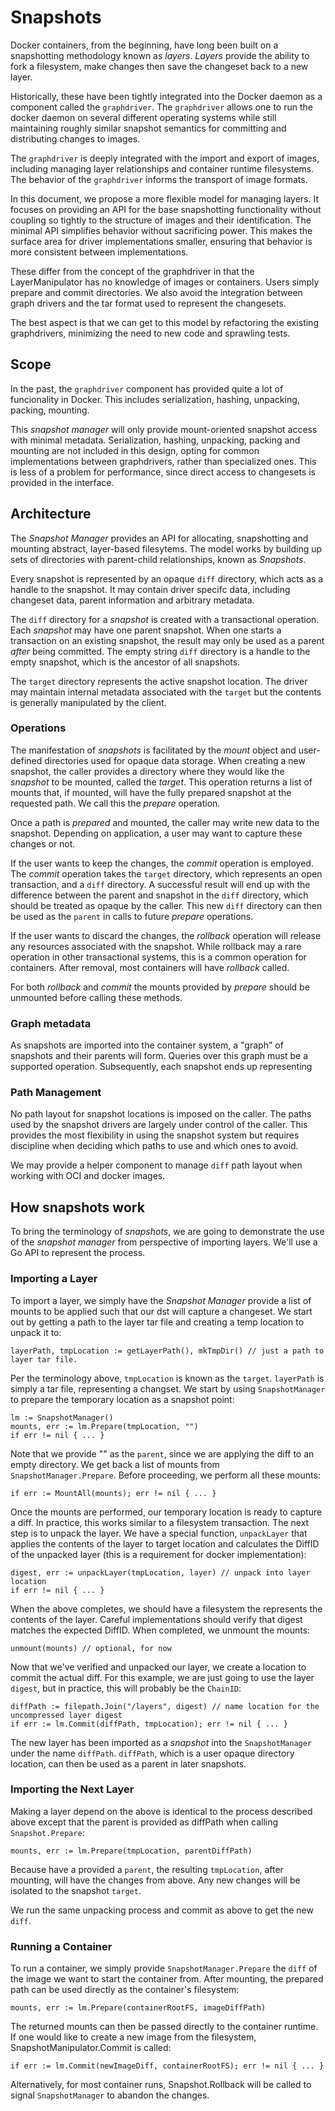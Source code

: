 # Snapshots

Docker containers, from the beginning, have long been built on a snapshotting
methodology known as _layers_. _Layers_ provide the ability to fork a
filesystem, make changes then save the changeset back to a new layer.

Historically, these have been tightly integrated into the Docker daemon as a
component called the `graphdriver`. The `graphdriver` allows one to run the
docker daemon on several different operating systems while still maintaining
roughly similar snapshot semantics for committing and distributing changes to
images.

The `graphdriver` is deeply integrated with the import and export of images,
including managing layer relationships and container runtime filesystems. The
behavior of the `graphdriver` informs the transport of image formats.

In this document, we propose a more flexible model for managing layers. It
focuses on providing an API for the base snapshotting functionality without
coupling so tightly to the structure of images and their identification. The
minimal API simplifies behavior without sacrificing power. This makes the
surface area for driver implementations smaller, ensuring that behavior is more
consistent between implementations.

These differ from the concept of the graphdriver in that the LayerManipulator
has no knowledge of images or containers. Users simply prepare and commit
directories. We also avoid the integration between graph drivers and the tar
format used to represent the changesets.

The best aspect is that we can get to this model by refactoring the existing
graphdrivers, minimizing the need to new code and sprawling tests.

## Scope

In the past, the `graphdriver` component has provided quite a lot of
funcionality in Docker. This includes serialization, hashing, unpacking,
packing, mounting.

This _snapshot manager_ will only provide mount-oriented snapshot
access with minimal metadata. Serialization, hashing, unpacking, packing and
mounting are not included in this design, opting for common implementations
between graphdrivers, rather than specialized ones. This is less of a problem
for performance, since direct access to changesets is provided in the
interface.

## Architecture

The _Snapshot Manager_ provides an API for allocating, snapshotting and mounting
abstract, layer-based filesytems. The model works by building up sets of
directories with parent-child relationships, known as _Snapshots_.

Every snapshot is represented by an opaque `diff` directory, which acts as a
handle to the snapshot. It may contain driver specifc data, including changeset
data, parent information and arbitrary metadata.

The `diff` directory for a _snapshot_ is created with a transactional
operation. Each _snapshot_ may have one parent snapshot. When one starts a
transaction on an existing snapshot, the result may only be used as a parent
_after_ being committed.  The empty string `diff` directory is a handle to the
empty snapshot, which is the ancestor of all snapshots.

The `target` directory represents the active snapshot location. The driver may
maintain internal metadata associated with the `target` but the contents is
generally manipulated by the client.

### Operations

The manifestation of _snapshots_ is facilitated by the _mount_ object and
user-defined directories used for opaque data storage. When creating a new
snapshot, the caller provides a directory where they would like the _snapshot_
to be mounted, called the _target_. This operation returns a list of mounts
that, if mounted, will have the fully prepared snapshot at the requested path.
We call this the _prepare_ operation.

Once a path is _prepared_ and mounted, the caller may write new data to the
snapshot. Depending on application, a user may want to capture these changes or
not.

If the user wants to keep the changes, the _commit_ operation is employed.  The
_commit_ operation takes the `target` directory, which represents an open
transaction, and a `diff` directory. A successful result will end up with the
difference between the parent and snapshot in the `diff` directory, which
should be treated as opaque by the caller. This new `diff` directory can then
be used as the `parent` in calls to future _prepare_ operations.

If the user wants to discard the changes, the _rollback_ operation will release
any resources associated with the snapshot. While rollback may a rare operation
in other transactional systems, this is a common operation for containers.
After removal, most containers will have _rollback_ called.

For both _rollback_ and _commit_ the mounts provided by _prepare_ should be
unmounted before calling these methods.

### Graph metadata

As snapshots are imported into the container system, a "graph" of snapshots and
their parents will form. Queries over this graph must be a supported operation.
Subsequently, each snapshot ends up representing 

### Path Management

No path layout for snapshot locations is imposed on the caller. The paths used
by the snapshot drivers are largely under control of the caller. This provides
the most flexibility in using the snapshot system but requires discipline when
deciding which paths to use and which ones to avoid.

We may provide a helper component to manage `diff` path layout when working
with OCI and docker images.

## How snapshots work

To bring the terminology of _snapshots_, we are going to demonstrate the use of
the _snapshot manager_ from perspective of importing layers. We'll use a Go API
to represent the process.

### Importing a Layer

To import a layer, we simply have the _Snapshot Manager_ provide a list of
mounts to be applied such that our dst will capture a changeset. We start
out by getting a path to the layer tar file and creating a temp location to
unpack it to:

	layerPath, tmpLocation := getLayerPath(), mkTmpDir() // just a path to layer tar file.

Per the terminology above, `tmpLocation` is known as the `target`. `layerPath`
is simply a tar file, representing a changset. We start by using
`SnapshotManager` to prepare the temporary location as a snapshot point:

	lm := SnapshotManager()
	mounts, err := lm.Prepare(tmpLocation, "")
	if err != nil { ... }

Note that we provide "" as the `parent`, since we are applying the diff to an
empty directory. We get back a list of mounts from `SnapshotManager.Prepare`.
Before proceeding, we perform all these mounts:

	if err := MountAll(mounts); err != nil { ... }

Once the mounts are performed, our temporary location is ready to capture
a diff. In practice, this works similar to a filesystem transaction. The
next step is to unpack the layer. We have a special function, `unpackLayer`
that applies the contents of the layer to target location and calculates the
DiffID of the unpacked layer (this is a requirement for docker
implementation):

	digest, err := unpackLayer(tmpLocation, layer) // unpack into layer location
	if err != nil { ... }

When the above completes, we should have a filesystem the represents the
contents of the layer. Careful implementations should verify that digest
matches the expected DiffID. When completed, we unmount the mounts:

	unmount(mounts) // optional, for now

Now that we've verified and unpacked our layer, we create a location to commit
the actual diff. For this example, we are just going to use the layer `digest`,
but in practice, this will probably be the `ChainID`:

	diffPath := filepath.Join("/layers", digest) // name location for the uncompressed layer digest
	if err := lm.Commit(diffPath, tmpLocation); err != nil { ... }

The new layer has been imported as a _snapshot_ into the `SnapshotManager`
under the name `diffPath`. `diffPath`, which is a user opaque directory
location, can then be used as a parent in later snapshots.

### Importing the Next Layer

Making a layer depend on the above is identical to the process described
above except that the parent is provided as diffPath when calling
`Snapshot.Prepare`:

	mounts, err := lm.Prepare(tmpLocation, parentDiffPath)

Because have a provided a `parent`, the resulting `tmpLocation`, after
mounting, will have the changes from above. Any new changes will be isolated to
the snapshot `target`.

We run the same unpacking process and commit as above to get the new `diff`.

### Running a Container

To run a container, we simply provide `SnapshotManager.Prepare` the `diff` of
the image we want to start the container from. After mounting, the prepared
path can be used directly as the container's filesystem:

	mounts, err := lm.Prepare(containerRootFS, imageDiffPath)

The returned mounts can then be passed directly to the container runtime. If
one would like to create a new image from the filesystem,
SnapshotManipulator.Commit is called:

	if err := lm.Commit(newImageDiff, containerRootFS); err != nil { ... }

Alternatively, for most container runs, Snapshot.Rollback will be
called to signal `SnapshotManager` to abandon the changes.
